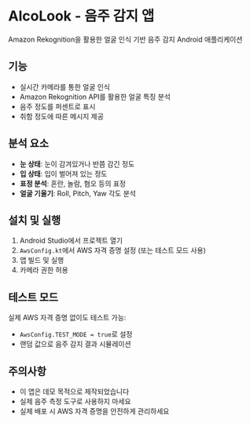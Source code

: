 # AlcoLook - 음주 감지 앱

Amazon Rekognition을 활용한 얼굴 인식 기반 음주 감지 Android 애플리케이션

## 기능

- 실시간 카메라를 통한 얼굴 인식
- Amazon Rekognition API를 활용한 얼굴 특징 분석
- 음주 정도를 퍼센트로 표시
- 취함 정도에 따른 메시지 제공

## 분석 요소

- **눈 상태**: 눈이 감겨있거나 반쯤 감긴 정도
- **입 상태**: 입이 벌어져 있는 정도
- **표정 분석**: 혼란, 놀람, 혐오 등의 표정
- **얼굴 기울기**: Roll, Pitch, Yaw 각도 분석

## 설치 및 실행

1. Android Studio에서 프로젝트 열기
2. `AwsConfig.kt`에서 AWS 자격 증명 설정 (또는 테스트 모드 사용)
3. 앱 빌드 및 실행
4. 카메라 권한 허용

## 테스트 모드

실제 AWS 자격 증명 없이도 테스트 가능:
- `AwsConfig.TEST_MODE = true`로 설정
- 랜덤 값으로 음주 감지 결과 시뮬레이션

## 주의사항

- 이 앱은 데모 목적으로 제작되었습니다
- 실제 음주 측정 도구로 사용하지 마세요
- 실제 배포 시 AWS 자격 증명을 안전하게 관리하세요
